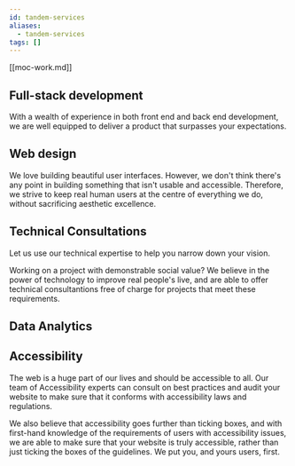 ```yaml
---
id: tandem-services
aliases:
  - tandem-services
tags: []
---
```


[[moc-work.md]]

## Full-stack development

With a wealth of experience in both front end and back end development, we are well equipped to deliver a product that surpasses your expectations.

## Web design

We love building beautiful user interfaces. However, we don't think there's any point in building something that isn't usable and accessible. Therefore, we strive to keep real human users at the centre of everything we do, without sacrificing aesthetic excellence.

## Technical Consultations

Let us use our technical expertise to help you narrow down your vision.

Working on a project with demonstrable social value? We believe in the power of technology to improve real people's live, and are able to offer technical consultantions free of charge for projects that meet these requirements.

## Data Analytics

## Accessibility

The web is a huge part of our lives and should be accessible to all. Our team of Accessibility experts can consult on best practices and audit your website to make sure that it conforms with accessibility laws and regulations.

We also believe that accessibility goes further than ticking boxes, and with first-hand knowledge of the requirements of users with accessibility issues, we are able to make sure that your website is truly accessible, rather than just ticking the boxes of the guidelines. We put you, and yours users, first.
